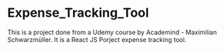 # Expense_Tracking_Tool
This is a project done from a Udemy course by Academind - Maximilian Schwarzmüller. It is a React JS Porject expense tracking tool. 
